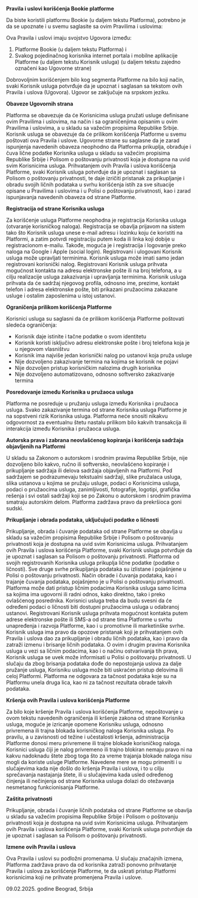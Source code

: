 **Pravila i uslovi korišćenja Bookie platforme**

Da biste koristili platformu Bookie (u daljem tekstu Platforma), potrebno je da se upoznate i u svemu saglasite sa ovim Pravilima i uslovima:

Ova Pravila i uslovi imaju svojstvo Ugovora između:

1. Platforme Bookie (u daljem tekstu Platforma) i
2. Svakog pojedinačnog korisnika internet portala i mobilne aplikacije Platforme (u daljem tekstu Korisnik usluga) (u daljem tekstu zajedno označeni kao Ugovorne strane)

Dobrovoljnim korišćenjem bilo kog segmenta Platforme na bilo koji način, svaki Korisnik usluga potvrđuje da je upoznat i saglasan sa tekstom ovih Pravila i uslova (Ugovora). Ugovor se zaključuje na srpskom jeziku.

**Obaveze Ugovornih strana**

Platforma se obavezuje da će Korisnicima usluga pružati usluge definisane ovim Pravilima i uslovima, na način i sa ograničenjima opisanim u ovim Pravilima i uslovima, a u skladu sa važećim propisima Republike Srbije. Korisnik usluga se obavezuje da će prilikom korišćenja Platforme u svemu poštovati ova Pravila i uslove. Ugovorne strane su saglasne da je zarad ispunjenja navedenih obaveza neophodno da Platforma prikuplja, obrađuje i čuva lične podatke Korisnika usluga u skladu sa važećim propisima Republike Srbije i Polisom o poštovanju privatnosti koja je dostupna na uvid svim Korisnicima usluga. Prihvatanjem ovih Pravila i uslova korišćenja Platforme, svaki Korisnik usluga potvrđuje da je upoznat i saglasan sa Polisom o poštovanju privatnosti, te daje izričiti pristanak za prikupljanje i obradu svojih ličnih podataka u svrhu korišćenja istih za sve situacije opisane u Pravilima i uslovima i u Polisi o poštovanju privatnosti, kao i zarad ispunjavanja navedenih obaveza od strane Platforme.

**Registracija od strane Korisnika usluga**

Za korišćenje usluga Platforme neophodna je registracija Korisnika usluga (otvaranje korisničkog naloga). Registracija se obavlja prijavom na sistem tako što Korisnik usluga unese e-mail adresu i lozinku koju će koristiti na Platformi, a zatim potvrdi registraciju putem koda ili linka koji dobije u registracionom e-mailu. Takođe, moguća je i registracija i logovanje preko naloga na Google i Apple (social login). Registrovani i ulogovani Korisnik usluga može upravljati terminima. Korisnik usluga može imati samo jedan registrovani korisnički nalog. Registrovani Korisnik usluga prihvata mogućnost kontakta na adresu elektronske pošte ili na broj telefona, a u cilju realizacije usluga zakazivanja i upravljanja terminima. Korisnik usluga prihvata da će sadržaj njegovog profila, odnosno ime, prezime, kontakt telefon i adresa elektronske pošte, biti prikazani pružaocima zakazane usluge i ostalim zaposlenima u istoj ustanovi.

**Ograničenja prilikom korišćenja Platforme**

Korisnici usluga su saglasni da će prilikom korišćenja Platforme poštovati sledeća ograničenja:

- Korisnik daje istinite i tačne podatke o svom identitetu
- Korisnik koristi isključivo adresu elektronske pošte i broj telefona koja je u njegovom vlasništvu
- Korisnik ima najviše jedan korisnički nalog po ustanovi koja pruža usluge
- Nije dozvoljeno zakazivanje termina na kojima se korisnik ne pojavi
- Nije dozvoljen pristup korisničkim nalozima drugih korisnika
- Nije dozvoljeno automatizovano, odnosno softversko zakazivanje termina

**Posredovanje između Korisnika u pružaoca usluga**

Platforma ne posreduje u pružanju usluga između Korisnika i pružaoca usluga. Svako zakazivanje termina od strane Korisnika usluga Platforme je na sopstveni rizik Korisnika usluga. Platforma neće snositi nikakvu odgovornost za eventualnu štetu nastalu prilikom bilo kakvih transakcija ili interakcija između Korisnika i pružaoca usluga.

**Autorska prava i zabrana neovlašćenog kopiranja i korišćenja sadržaja objavljenih na Platformi**

U skladu sa Zakonom o autorskom i srodnim pravima Republike Srbije, nije dozvoljeno bilo kakvo, ručno ili softversko, neovlašćeno kopiranje i prikupljanje sadržaja ili delova sadržaja objavljenih na Platformi. Pod sadržajem se podrazumevaju tekstualni sadržaji, slike pružalaca usluga, slika ustanova u kojima se pružaju usluge, podaci o Korisnicima usluga, podaci o pružaocima usluga, zanimljivosti, fotografije, logotipi, grafička rešenja i svi ostali sadržaji koji se po Zakonu o autorskom i srodnim pravima smatraju autorskim delom. Platforma zadržava pravo da prekršioca goni sudski.

**Prikupljanje i obrada podataka, uključujući podatke o ličnosti**

Prikupljanje, obrada i čuvanje podataka od strane Platforme se obavlja u skladu sa važećim propisima Republike Srbije i Polisom o poštovanju privatnosti koja je dostupna na uvid svim Korisnicima usluga. Prihvatanjem ovih Pravila i uslova korišćenja Platforme, svaki Korisnik usluga potvrđuje da je upoznat i saglasan sa Polisom o poštovanju privatnosti. Platforma od svojih registrovanih Korisnika usluga prikuplja lične podatke (podatke o ličnosti). Sve druge svrhe prikupljanja podataka su izlistane i pojašnjene u Polisi o poštovanju privatnosti. Način obrade i čuvanja podataka, kao i trajanje čuvanja podataka, pojašnjeno je u Polisi o poštovanju privatnosti. Platforma može dati pristup ličnim podacima Korisnika usluga samo licima sa kojima ima ugovorni ili radni odnos, kako direktno, tako i preko ovlašćenog posrednika. Korisnici usluga treba da budu svesni da će određeni podaci o ličnosti biti dostupni pružaocima usluga u odabranoj ustanovi. Registrovani Korisnik usluga prihvata mogućnost kontakta putem adrese elektronske pošte ili SMS-a od strane tima Platforme u svrhu unapređenja i razvoja Platforme, kao i u promotivne ili marketinške svrhe. Korisnik usluga ima pravo da opozove pristanak koji je prihvatanjem ovih Pravila i uslova dao za prikupljanje i obradu ličnih podataka, kao i pravo da zatraži izmenu i brisanje ličnih podataka. O ovim i drugim pravima Korisnika usluga u vezi sa ličnim podacima, kao i o načinu ostvarivanja tih prava, Korisnik usluga se uvek može informisati u Polisi o poštovanju privatnosti. U slučaju da zbog brisanja podataka dođe do nepostojanja uslova za dalje pružanje usluga, Korisniku usluga može biti uskraćen pristup delovima ili celoj Platformi. Platforma ne odgovara za tačnost podataka koje su na Platformu unela druga lica, kao ni za tačnost rezultata obrade takvih podataka.

**Kršenja ovih Pravila i uslova korišćenja Platforme**

Za bilo koje kršenje Pravila i uslova korišćenja Platforme, nepoštovanje u ovom tekstu navedenih ograničenja ili kršenje zakona od strane Korisnika usluga, moguće je izricanje opomene Korisniku usluga, odnosno privremena ili trajna blokada korisničkog naloga Korisnika usluga. Po pravilu, a u zavisnosti od težine i učestalosti kršenja, administracija Platforme donosi meru privremene ili trajne blokade korisničkog naloga. Korisnici usluga čiji je nalog privremeno ili trajno blokiran nemaju pravo ni na kakvu nadoknadu štete zbog toga što za vreme trajanja blokade naloga nisu mogli da koriste usluge Platforme. Navedene mere se mogu primeniti i u slučajevima kada nije došlo do kršenja Pravila i uslova, i to u cilju sprečavanja nastajanja štete, ili u slučajevima kada usled određenog činjenja ili nečinjenja od strane Korisnika usluga dolazi do otežavanja nesmetanog funkcionisanja Platforme.

**Zaštita privatnosti**

Prikupljanje, obrada i čuvanje ličnih podataka od strane Platforme se obavlja u skladu sa važećim propisima Republike Srbije i Polisom o poštovanju privatnosti koja je dostupna na uvid svim Korisnicima usluga. Prihvatanjem ovih Pravila i uslova korišćenja Platforme, svaki Korisnik usluga potvrđuje da je upoznat i saglasan sa Polisom o poštovanju privatnosti.

**Izmene ovih Pravila i uslova**

Ova Pravila i uslovi su podložni promenama. U slučaju značajnih izmena, Platforma zadržava pravo da od korisnika zatraži ponovno prihvatanje Pravila i uslova za korišćenje Platforme, te da uskrati pristup Platformi korisnicima koji ne prihvate promenjena Pravila i uslove.

09.02.2025. godine
Beograd, Srbija
